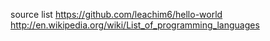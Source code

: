 
source list
  https://github.com/leachim6/hello-world
  http://en.wikipedia.org/wiki/List_of_programming_languages
